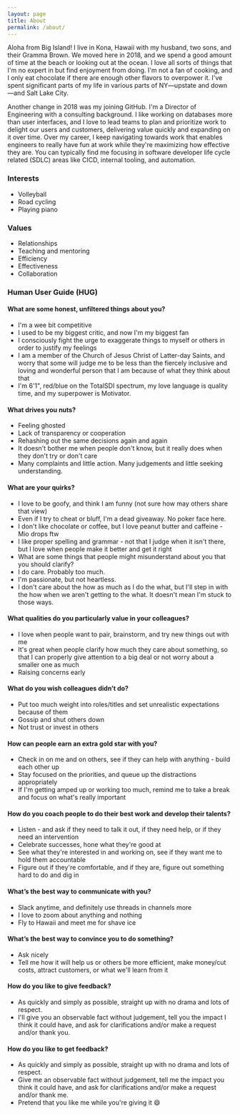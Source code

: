 ```yaml
---
layout: page
title: About
permalink: /about/
---
```


Aloha from Big Island! I live in Kona, Hawaii with my husband, two sons, and their Gramma Brown. We moved here in 2018, and we spend a good amount of time at the beach or looking out at the ocean. I love all sorts of things that I'm no expert in but find enjoyment from doing. I'm not a fan of cooking, and I only eat chocolate if there are enough other flavors to overpower it. I've spent significant parts of my life in various parts of NY—upstate and down—and Salt Lake City.

Another change in 2018 was my joining GitHub. I'm a Director of Engineering with a consulting background. I like working on databases more than user interfaces, and I love to lead teams to plan and prioritize work to delight our users and customers, delivering value quickly and expanding on it over time. Over my career, I keep navigating towards work that enables engineers to really have fun at work while they're maximizing how effective they are. You can typically find me focusing in software developer life cycle related (SDLC) areas like CICD, internal tooling, and automation.

### Interests
* Volleyball
* Road cycling
* Playing piano

### Values
* Relationships
* Teaching and mentoring
* Efficiency
* Effectiveness
* Collaboration

### Human User Guide (HUG)
#### What are some honest, unfiltered things about you?
* I'm a wee bit competitive
* I used to be my biggest critic, and now I'm my biggest fan
* I consciously fight the urge to exaggerate things to myself or others in order to justify my feelings
* I am a member of the Church of Jesus Christ of Latter-day Saints, and worry that some will judge me to be less than the fiercely inclusive and loving and wonderful person that I am because of what they think about that
* I'm 6'1", red/blue on the TotalSDI spectrum, my love language is quality time, and my superpower is Motivator.
#### What drives you nuts?
* Feeling ghosted
* Lack of transparency or cooperation
* Rehashing out the same decisions again and again
* It doesn't bother me when people don't know, but it really does when they don't try or don't care
* Many complaints and little action. Many judgements and little seeking understanding.
#### What are your quirks?
* I love to be goofy, and think I am funny (not sure how may others share that view)
* Even if I try to cheat or bluff, I'm a dead giveaway. No poker face here.
* I don't like chocolate or coffee, but I love peanut butter and caffeine - Mio drops ftw
* I like proper spelling and grammar - not that I judge when it isn't there, but I love when people make it better and get it right
* What are some things that people might misunderstand about you that you should clarify?
* I do care. Probably too much.
* I'm passionate, but not heartless.
* I don't care about the how as much as I do the what, but I'll step in with the how when we aren't getting to the what. It doesn't mean I'm stuck to those ways.
#### What qualities do you particularly value in your colleagues?
* I love when people want to pair, brainstorm, and try new things out with me
* It's great when people clarify how much they care about something, so that I can properly give attention to a big deal or not worry about a smaller one as much
* Raising concerns early
#### What do you wish colleagues didn’t do?
* Put too much weight into roles/titles and set unrealistic expectations because of them
* Gossip and shut others down
* Not trust or invest in others
#### How can people earn an extra gold star with you?
* Check in on me and on others, see if they can help with anything - build each other up
* Stay focused on the priorities, and queue up the distractions appropriately
* If I'm getting amped up or working too much, remind me to take a break and focus on what's really important
#### How do you coach people to do their best work and develop their talents?
* Listen - and ask if they need to talk it out, if they need help, or if they need an intervention
* Celebrate successes, hone what they're good at
* See what they're interested in and working on, see if they want me to hold them accountable
* Figure out if they're comfortable, and if they are, figure out something hard to do and dig in
#### What’s the best way to communicate with you?
* Slack anytime, and definitely use threads in channels more
* I love to zoom about anything and nothing
* Fly to Hawaii and meet me for shave ice
#### What’s the best way to convince you to do something?
* Ask nicely
* Tell me how it will help us or others be more efficient, make money/cut costs, attract customers, or what we'll learn from it
#### How do you like to give feedback?
* As quickly and simply as possible, straight up with no drama and lots of respect.
* I'll give you an observable fact without judgement, tell you the impact I think it could have, and ask for clarifications and/or make a request and/or thank you.
#### How do you like to get feedback?
* As quickly and simply as possible, straight up with no drama and lots of respect.
* Give me an observable fact without judgement, tell me the impact you think it could have, and ask for clarifications and/or make a request and/or thank me.
* Pretend that you like me while you're giving it  :smile:
